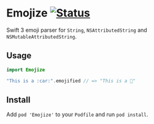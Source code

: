 # Emojize [![Status](https://travis-ci.org/oleander/Emojize.svg?branch=master)](https://travis-ci.org/oleander/Emojize)

Swift 3 emoji parser for `String`, `NSAttributedString` and `NSMutableAttributedString`.

## Usage

```swift
import Emojize

"This is a :car:".emojified // => "This is a 🚗"
```

## Install

Add `pod 'Emojize'` to your `Podfile` and run `pod install`.
